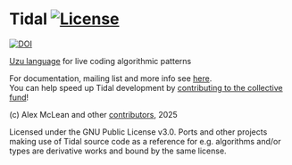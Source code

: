 
# Tidal <a href="https://codeberg.org/uzu/tidal/LICENSE"><img alt="License" src="https://img.shields.io/github/license/tidalcycles/Tidal"></a>

[![DOI](https://zenodo.org/badge/898407.svg)](https://doi.org/10.5281/zenodo.592191)
 
[Uzu language](https://uzu.lurk.org/) for live coding algorithmic patterns

For documentation, mailing list and more info see [here](https://tidalcycles.org/).  
You can help speed up Tidal development by [contributing to the collective fund](https://opencollective.com/tidalcycles)!

(c) Alex McLean and other [contributors](https://codeberg.org/uzu/tidal/activity/contributors), 2025

Licensed under the GNU Public License v3.0. Ports and other projects making use of Tidal source code as a reference for e.g. algorithms and/or types are derivative works and bound by the same license.
